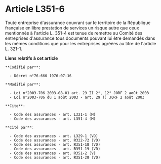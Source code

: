 # Article L351-6

Toute entreprise d'assurance couvrant sur le territoire de la République française en libre prestation de services un risque
autre que ceux mentionnés à l'article L. 351-4 est tenue de remettre au Comité des entreprises d'assurance tous documents
pouvant lui être demandés dans les mêmes conditions que pour les entreprises agréées au titre de l'article L. 321-1.

**Liens relatifs à cet article**

	**Codifié par**:

	  - Décret n°76-666 1976-07-16

	**Modifié par**:

	  - Loi n°2003-706 2003-08-01 art. 29 II 2°, 12° JORF 2 août 2003
	  - Loi n°2003-706 du 1 août 2003 - art. 29 () JORF 2 août 2003

	**Cite**:

	  - Code des assurances - art. L321-1 (M)
	  - Code des assurances - art. L351-4 (M)

	**Cité par**:

	  - Code des assurances - art. L329-1 (VD)
	  - Code des assurances - art. R322-72 (VD)
	  - Code des assurances - art. R351-18 (VD)
	  - Code des assurances - art. R351-19 (VD)
	  - Code des assurances - art. R351-2 (V)
	  - Code des assurances - art. R351-20 (VD)
